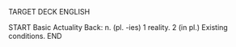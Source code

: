 TARGET DECK
ENGLISH

START
Basic
Actuality
Back: n. (pl. -ies) 1 reality. 2 (in pl.) Existing conditions.
END
